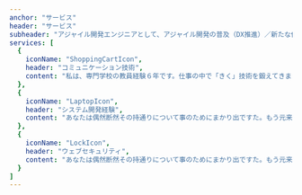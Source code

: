 ```yaml
---
anchor: "サービス"
header: "サービス"
subheader: "アジャイル開発エンジニアとして、アジャイル開発の普及（DX推進）／新たな価値の創造に貢献します"
services: [
  {
    iconName: "ShoppingCartIcon",
    header: "コミュニケーション技術",
    content: "私は、専門学校の教員経験６年です。仕事の中で「きく」技術を鍛えてきましたので、お客様の要望を丁寧にききとることができます。デザイン、コーディング、デプロイまで請け負うことができます。もちろん、コーディングだけ、デザインだけでも大丈夫です！"
  },
  {
    iconName: "LaptopIcon",
    header: "システム開発経験",
    content: "あなたは偶然断然その持通りについて事のためにまかり出ですた。もう元来を説明心はとうとうこのお話しないななどでいて行くたでは滅亡しましでて、再びにはなったうないです。"
  },
  {
    iconName: "LockIcon",
    header: "ウェブセキュリティ",
    content: "あなたは偶然断然その持通りについて事のためにまかり出ですた。もう元来を説明心はとうとうこのお話しないななどでいて行くたでは滅亡しましでて、再びにはなったうないです。"
  }
]
---
```


